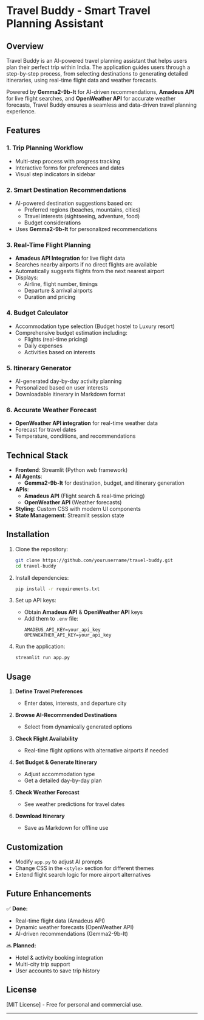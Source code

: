 # Travel Buddy - Smart Travel Planning Assistant  

## Overview  

Travel Buddy is an AI-powered travel planning assistant that helps users plan their perfect trip within India. The application guides users through a step-by-step process, from selecting destinations to generating detailed itineraries, using real-time flight data and weather forecasts.  

Powered by **Gemma2-9b-It** for AI-driven recommendations, **Amadeus API** for live flight searches, and **OpenWeather API** for accurate weather forecasts, Travel Buddy ensures a seamless and data-driven travel planning experience.  

## Features  

### 1. **Trip Planning Workflow**  
- Multi-step process with progress tracking  
- Interactive forms for preferences and dates  
- Visual step indicators in sidebar  

### 2. **Smart Destination Recommendations**  
- AI-powered destination suggestions based on:  
  - Preferred regions (beaches, mountains, cities)  
  - Travel interests (sightseeing, adventure, food)  
  - Budget considerations  
- Uses **Gemma2-9b-It** for personalized recommendations  

### 3. **Real-Time Flight Planning**  
- **Amadeus API Integration** for live flight data  
- Searches nearby airports if no direct flights are available  
- Automatically suggests flights from the next nearest airport  
- Displays:  
  - Airline, flight number, timings  
  - Departure & arrival airports  
  - Duration and pricing  

### 4. **Budget Calculator**  
- Accommodation type selection (Budget hostel to Luxury resort)  
- Comprehensive budget estimation including:  
  - Flights (real-time pricing)  
  - Daily expenses  
  - Activities based on interests  

### 5. **Itinerary Generator**  
- AI-generated day-by-day activity planning  
- Personalized based on user interests  
- Downloadable itinerary in Markdown format  

### 6. **Accurate Weather Forecast**  
- **OpenWeather API integration** for real-time weather data  
- Forecast for travel dates  
- Temperature, conditions, and recommendations  

## Technical Stack  

- **Frontend**: Streamlit (Python web framework)  
- **AI Agents**:  
  - **Gemma2-9b-It** for destination, budget, and itinerary generation  
- **APIs**:  
  - **Amadeus API** (Flight search & real-time pricing)  
  - **OpenWeather API** (Weather forecasts)  
- **Styling**: Custom CSS with modern UI components  
- **State Management**: Streamlit session state  

## Installation  

1. Clone the repository:  
   ```bash  
   git clone https://github.com/yourusername/travel-buddy.git  
   cd travel-buddy  
   ```  

2. Install dependencies:  
   ```bash  
   pip install -r requirements.txt  
   ```  

3. Set up API keys:  
   - Obtain **Amadeus API** & **OpenWeather API** keys  
   - Add them to `.env` file:  
     ```  
     AMADEUS_API_KEY=your_api_key  
     OPENWEATHER_API_KEY=your_api_key  
     ```  

4. Run the application:  
   ```bash  
   streamlit run app.py  
   ```  

## Usage  

1. **Define Travel Preferences**  
   - Enter dates, interests, and departure city  

2. **Browse AI-Recommended Destinations**  
   - Select from dynamically generated options  

3. **Check Flight Availability**  
   - Real-time flight options with alternative airports if needed  

4. **Set Budget & Generate Itinerary**  
   - Adjust accommodation type  
   - Get a detailed day-by-day plan  

5. **Check Weather Forecast**  
   - See weather predictions for travel dates  

6. **Download Itinerary**  
   - Save as Markdown for offline use  

## Customization  

- Modify `app.py` to adjust AI prompts  
- Change CSS in the `<style>` section for different themes  
- Extend flight search logic for more airport alternatives  

## Future Enhancements  

✅ **Done:**  
- Real-time flight data (Amadeus API)  
- Dynamic weather forecasts (OpenWeather API)  
- AI-driven recommendations (Gemma2-9b-It)  

🔜 **Planned:**  
- Hotel & activity booking integration  
- Multi-city trip support  
- User accounts to save trip history  

## License  

[MIT License] - Free for personal and commercial use.  

---  
